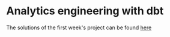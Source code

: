 # Analytics engineering with dbt

The solutions of the first week's project can be found [here](project-week-1.md)

